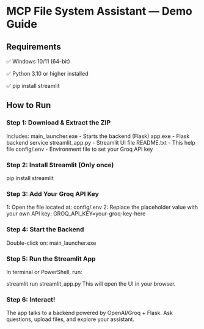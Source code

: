 # MCP File System Assistant — Demo Guide
##  Requirements
✅ Windows 10/11 (64-bit)

✅ Python 3.10 or higher installed

✅ pip install streamlit

##  How to Run
### Step 1: Download & Extract the ZIP

Includes:
main_launcher.exe       - Starts the backend (Flask)
app.exe                 - Flask backend service
streamlit_app.py        - Streamlit UI file
README.txt              - This help file
config/.env             - Environment file to set your Groq API key

### Step 2: Install Streamlit (Only once)

pip install streamlit

### Step 3: Add Your Groq API Key

1: Open the file located at: config/.env
2: Replace the placeholder value with your own API key:
GROQ_API_KEY=your-groq-key-here

### Step 4: Start the Backend
Double-click on: main_launcher.exe

### Step 5: Run the Streamlit App
In terminal or PowerShell, run:

streamlit run streamlit_app.py
This will open the UI in your browser.

### Step 6: Interact!
The app talks to a backend powered by OpenAI/Groq + Flask. Ask questions, upload files, and explore your assistant.